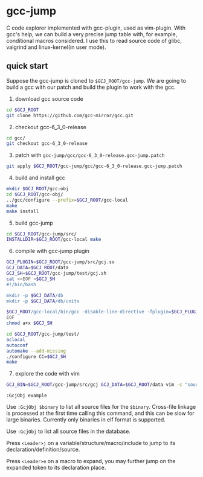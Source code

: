 # gcc-jump
C code explorer implemented with gcc-plugin, used as vim-plugin. With gcc's help, we can build a very precise jump table with, for example, conditional macros considered. I use this to read source code of glibc, valgrind and linux-kernel(in user mode).

## quick start

Suppose the gcc-jump is cloned to `$GCJ_ROOT/gcc-jump`. We are going to build a gcc with our patch and build the plugin to work with the gcc.

1. download gcc source code

```sh
cd $GCJ_ROOT
git clone https://github.com/gcc-mirror/gcc.git
```

2. checkout gcc-6_3_0-release

```sh
cd gcc/
git checkout gcc-6_3_0-release
```

3. patch with `gcc-jump/gcc/gcc-6_3_0-release.gcc-jump.patch`

```sh
git apply $GCJ_ROOT/gcc-jump/gcc/gcc-6_3_0-release.gcc-jump.patch
```

4. build and install gcc

```sh
mkdir $GCJ_ROOT/gcc-obj
cd $GCJ_ROOT/gcc-obj/
../gcc/configure --prefix=$GCJ_ROOT/gcc-local
make
make install
```

5. build gcc-jump

```sh
cd $GCJ_ROOT/gcc-jump/src/
INSTALLDIR=$GCJ_ROOT/gcc-local make
```

6. compile with gcc-jump plugin

```sh
GCJ_PLUGIN=$GCJ_ROOT/gcc-jump/src/gcj.so
GCJ_DATA=$GCJ_ROOT/data
GCJ_SH=$GCJ_ROOT/gcc-jump/test/gcj.sh
cat <<EOF >$GCJ_SH
#!/bin/bash

mkdir -p $GCJ_DATA/db
mkdir -p $GCJ_DATA/db/units

$GCJ_ROOT/gcc-local/bin/gcc -disable-line-directive -fplugin=$GCJ_PLUGIN -fplugin-arg-gcj-db=$GCJ_DATA/db "\$@"
EOF
chmod a+x $GCJ_SH

cd $GCJ_ROOT/gcc-jump/test/
aclocal
autoconf
automake --add-missing
./configure CC=$GCJ_SH
make
```

7. explore the code with vim

```sh
GCJ_BIN=$GCJ_ROOT/gcc-jump/src/gcj GCJ_DATA=$GCJ_ROOT/data vim -c "source $GCJ_ROOT/gcc-jump/src/gcj.vim"
```
```
:GcjObj example
```
Use `:GcjObj $binary` to list all source files for the `$binary`. Cross-file linkage is processed at the first time calling this command, and this can be slow for large binaries. Currently only binaries in elf format is supported.

Use `:GcjObj` to list all source files in the database.

Press `<Leader>j` on a variable/structure/macro/include to jump to its declaration/definition/source.

Press `<Leader>e` on a macro to expand, you may further jump on the expanded token to its declaration place.
